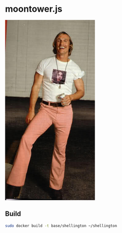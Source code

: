 # moontower.js


<img src="public/moontower.jpg">


## Build

```bash
sudo docker build -t base/shellington ~/shellington
```
